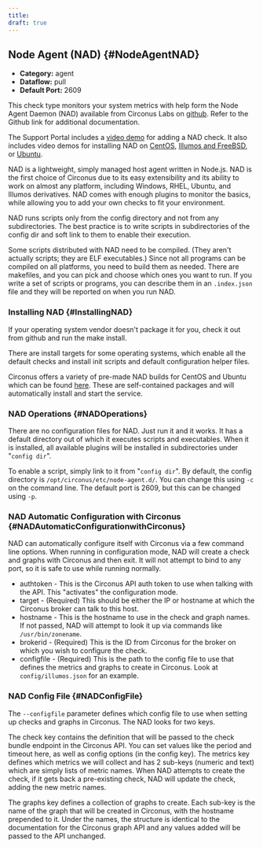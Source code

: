 ```yaml
---
title:
draft: true
---
```


## Node Agent (NAD) {#NodeAgentNAD}
 * **Category:** agent
 * **Dataflow:** pull
 * **Default Port:** 2609

This check type monitors your system metrics with help form the Node Agent Daemon (NAD) available from Circonus Labs on [github](https://github.com/circonus-labs/nad). Refer to the Github link for additional documentation.

The Support Portal includes a [video demo](https://support.circonus.com/solution/articles/6000045280-video-adding-a-json-nad-check) for adding a NAD check. It also includes video demos for installing NAD on [CentOS](https://support.circonus.com/solution/articles/6000090653-how-to-install-nad-on-centos), [Illumos and FreeBSD](https://support.circonus.com/solution/articles/6000090654-how-to-install-nad-on-illumos-and-freebsd), or [Ubuntu](https://support.circonus.com/solution/articles/6000090656-how-to-install-nad-on-ubuntu).

NAD is a lightweight, simply managed host agent written in Node.js. NAD is the first choice of Circonus due to its easy extensibility and its ability to work on almost any platform, including Windows, RHEL, Ubuntu, and Illumos derivatives. NAD comes with enough plugins to monitor the basics, while allowing you to add your own checks to fit your environment.

NAD runs scripts only from the config directory and not from any subdirectories. The best practice is to write scripts in subdirectories of the config dir and soft link to them to enable their execution.

Some scripts distributed with NAD need to be compiled. (They aren't actually scripts; they are ELF executables.) Since not all programs can be compiled on all platforms, you need to build them as needed. There are makefiles, and you can pick and choose which ones you want to run. If you write a set of scripts or programs, you can describe them in an `.index.json` file and they will be reported on when you run NAD.


### Installing NAD {#InstallingNAD}
If your operating system vendor doesn't package it for you, check it out from github and run the make install.

There are install targets for some operating systems, which enable all the default checks and install init scripts and default configuration helper files.

Circonus offers a variety of pre-made NAD builds for CentOS and Ubuntu which can be found [here](http://updates.circonus.net/node-agent/packages/). These are self-contained packages and will automatically install and start the service.


### NAD Operations {#NADOperations}
There are no configuration files for NAD. Just run it and it works. It has a default directory out of which it executes scripts and executables. When it is installed, all available plugins will be installed in subdirectories under "`config dir`".

To enable a script, simply link to it from "`config dir`". By default, the config directory is `/opt/circonus/etc/node-agent.d/`. You can change this using `-c` on the command line. The default port is 2609, but this can be changed using `-p`.


### NAD Automatic Configuration with Circonus {#NADAutomaticConfigurationwithCirconus}
NAD can automatically configure itself with Circonus via a few command line options. When running in configuration mode, NAD will create a check and graphs with Circonus and then exit. It will not attempt to bind to any port, so it is safe to use while running normally.
 * authtoken - This is the Circonus API auth token to use when talking with the API. This "activates" the configuration mode.
 * target - (Required) This should be either the IP or hostname at which the Circonus broker can talk to this host. 
 * hostname - This is the hostname to use in the check and graph names. If not passed, NAD will attempt to look it up via commands like `/usr/bin/zonename`.
 * brokerid - (Required) This is the ID from Circonus for the broker on which you wish to configure the check. 
 * configfile - (Required) This is the path to the config file to use that defines the metrics and graphs to create in Circonus. Look at `config/illumos.json` for an example. 


### NAD Config File {#NADConfigFile}
The `--configfile` parameter defines which config file to use when setting up checks and graphs in Circonus. The NAD looks for two keys.

The check key contains the definition that will be passed to the check bundle endpoint in the Circonus API. You can set values like the period and timeout here, as well as config options (in the config key). The metrics key defines which metrics we will collect and has 2 sub-keys (numeric and text) which are simply lists of metric names. When NAD attempts to create the check, if it gets back a pre-existing check, NAD will update the check, adding the new metric names.

The graphs key defines a collection of graphs to create. Each sub-key is the name of the graph that will be created in Circonus, with the hostname prepended to it. Under the names, the structure is identical to the documentation for the Circonus graph API and any values added will be passed to the API unchanged.

